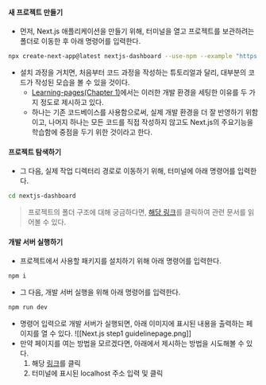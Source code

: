 #### 새 프로젝트 만들기

- 먼저, Next.js 애플리케이션을 만들기 위해, 터미널을 열고 프로젝트를 보관하려는 폴더로 이동한 후 아래 명령어를 입력한다.
```bash
npx create-next-app@latest nextjs-dashboard --use-npm --example "https://github.com/vercel/next-learn/tree/main/dashboard/starter-example"
```

- 설치 과정을 거치면, 처음부터 코드 과정을 작성하는 튜토리얼과 달리, 대부분의 코드가 작성된 모습을 볼 수 있을 것이다.
	- [Learning-pages(Chapter 1)](https://nextjs.org/learn/dashboard-app/getting-started)에서는 이러한 개발 환경을 세팅한 이유를 두 가지 정도로 제시하고 있다. 
	- 하나는 기존 코드베이스를 사용함으로써, 실제 개발 환경을 더 잘 반영하기 위함이고, 나머지 하나는 모든 코드를 직접 작성하지 않고도 Next.js의 주요기능을 학습함에 중점을 두기 위한 것이라고 한다.


#### 프로젝트 탐색하기

- 그 다음, 실제 작업 디렉터리 경로로 이동하기 위해, 터미널에 아래 명령어를 입력한다.
```bash
cd nextjs-dashboard
```

> 프로젝트의 폴더 구조에 대해 궁금하다면, [해당 링크](https://nextjs.org/learn/dashboard-app/getting-started)를 클릭하여 관련 문서를 읽어볼 수 있다.


#### 개발 서버 실행하기

- 프로젝트에서 사용할 패키지를 설치하기 위해 아래 명령어를 입력한다.
```bash
npm i
```

- 그 다음, 개발 서버 실행을 위해 아래 명령어를 입력한다. 
```bash
npm run dev
```

- 명령어 입력으로 개발 서버가 실행되면, 아래 이미지에 표시된 내용을 출력하는 페이지를 열 수 있다. 
![[Next.js step1 guidelinepage.png]]
- 만약 페이지를 여는 방법을 모르겠다면, 아래에서 제시하는 방법을 시도해볼 수 있다.
	1. 해당 [링크](http://localhost:3000)를 클릭
	2. 터미널에 표시된 localhost 주소 입력 및 클릭